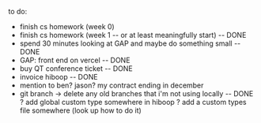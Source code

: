 to do:
- finish cs homework (week 0)
- finish cs homework (week 1 -- or at least meaningfully start) -- DONE
- spend 30 minutes looking at GAP and maybe do something small -- DONE
- GAP: front end on vercel -- DONE
- buy QT conference ticket -- DONE
- invoice hiboop -- DONE
- mention to ben? jason? my contract ending in december
- git branch -> delete any old branches that i'm not using locally -- DONE
? add global custom type somewhere in hiboop
? add a custom types file somewhere (look up how to do it)